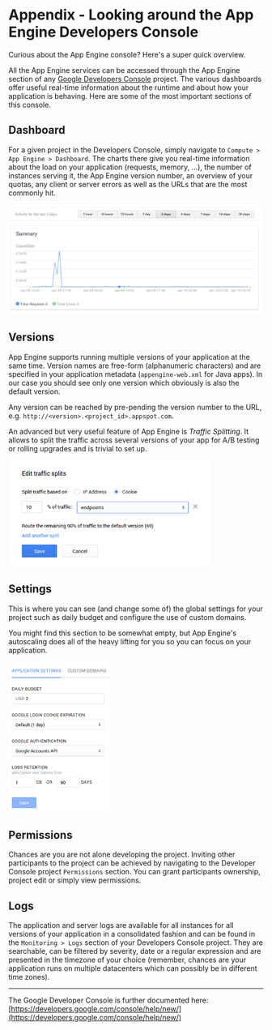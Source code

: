 # Appendix - Looking around the App Engine Developers Console

Curious about the App Engine console? Here's a super quick overview.

All the App Engine services can be accessed through the App Engine section of
any [Google Developers Console](http://console.developers.google.com) project.
The various dashboards offer useful real-time information about the runtime and
about how your application is behaving. Here are some of the most important
sections of this console.

## Dashboard

For a given project in the Developers Console, simply navigate to
``Compute > App Engine > Dashboard``. The charts there give you real-time
information about the load on your application (requests, memory, ...), the
number of instances serving it, the App Engine version number, an overview of
your quotas, any client or server errors as well as the URLs that are the most
commonly hit.

![image alt text](../images/image_41.png)

## Versions

App Engine supports running multiple versions of your application at the same
time. Version names are free-form (alphanumeric characters) and are specified
in your application metadata (`appengine-web.xml` for Java apps). In our case
you should see only one version which obviously is also the default version.

Any version can be reached by pre-pending the version number to the URL, e.g.
`http://<version>.<project_id>.appspot.com`.

An advanced but very useful feature of App Engine is *Traffic Splitting*. It
allows to split the traffic across several versions of your app for A/B
testing or rolling upgrades and is trivial to set up.

![image](../images/TrafficSplitting.png)

## Settings

This is where you can see (and change some of) the global settings for your
project such as daily budget and configure the use of custom domains.

You might find this section to be somewhat empty, but App Engine's autoscaling
does all of the heavy lifting for you so you can focus on your application.

![image](../images/AppEngineSettings.png)

## Permissions

Chances are you are not alone developing the project. Inviting other
participants to the project can be achieved by navigating to the Developer
Console project ``Permissions`` section.
You can grant participants ownership, project edit or simply view permissions.

## Logs

The application and server logs are available for all instances for all
versions of your application in a consolidated fashion and can be found in the ``Monitoring > Logs`` section of your Developers Console project. They are
searchable, can be filtered by severity, date or a regular expression and are
presented in the timezone of your choice (remember, chances are your application
  runs on multiple datacenters which can possibly be in different time zones).


---

The Google Developer Console is further documented here:
[https://developers.google.com/console/help/new/](https://developers.google.com/console/help/new/)
